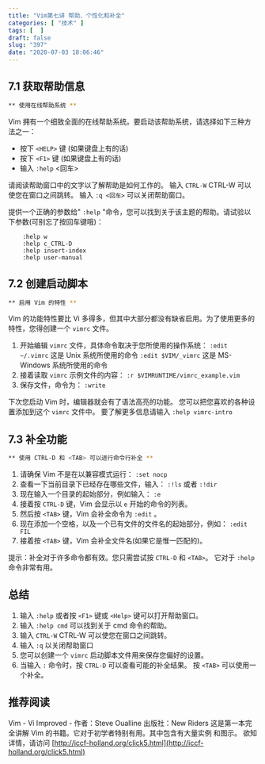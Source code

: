 ```yaml
---
title: "Vim第七讲 帮助、个性化和补全"
categories: [ "技术" ]
tags: [  ]
draft: false
slug: "397"
date: "2020-07-03 18:06:46"
---
```


## 7.1 获取帮助信息

```bash
** 使用在线帮助系统 **
```

Vim 拥有一个细致全面的在线帮助系统。要启动该帮助系统，请选择如下三种方
法之一：

- 按下 `<HELP>` 键 (如果键盘上有的话)
- 按下 `<F1>` 键 (如果键盘上有的话)
- 输入 `:help` <回车>

请阅读帮助窗口中的文字以了解帮助是如何工作的。
输入 `CTRL-W` CTRL-W 可以使您在窗口之间跳转。
输入 `:q <回车>` 可以关闭帮助窗口。

提供一个正确的参数给" `:help` "命令，您可以找到关于该主题的帮助。请试验以
下参数(可别忘了按回车键哦)：

```
    :help w
    :help c_CTRL-D
    :help insert-index
    :help user-manual
```

## 7.2 创建启动脚本

```bash
** 启用 Vim 的特性 **
```

Vim 的功能特性要比 Vi 多得多，但其中大部分都没有缺省启用。为了使用更多的
特性，您得创建一个 `vimrc` 文件。

1. 开始编辑 `vimrc` 文件，具体命令取决于您所使用的操作系统：
`:edit ~/.vimrc` 这是 Unix 系统所使用的命令
`:edit $VIM/_vimrc` 这是 MS-Windows 系统所使用的命令
2. 接着读取 `vimrc` 示例文件的内容：
`:r $VIMRUNTIME/vimrc_example.vim`
3. 保存文件，命令为：
`:write`

下次您启动 Vim 时，编辑器就会有了语法高亮的功能。
您可以把您喜欢的各种设置添加到这个 `vimrc` 文件中。
要了解更多信息请输入 `:help vimrc-intro`

## 7.3 补全功能

```bash
** 使用 CTRL-D 和 <TAB> 可以进行命令行补全 **
```

1. 请确保 Vim 不是在以兼容模式运行： `:set nocp`
2. 查看一下当前目录下已经存在哪些文件，输入： `:!ls` 或者 `:!dir`
3. 现在输入一个目录的起始部分，例如输入： `:e`
4. 接着按 `CTRL-D` 键，Vim 会显示以 `e` 开始的命令的列表。
5. 然后按 `<TAB>` 键，Vim 会补全命令为 `:edit` 。
6. 现在添加一个空格，以及一个已有文件的文件名的起始部分，例如： `:edit FIL`
7. 接着按 `<TAB>` 键，Vim 会补全文件名(如果它是惟一匹配的)。

提示：补全对于许多命令都有效。您只需尝试按 `CTRL-D` 和 `<TAB>`。
它对于 `:help` 命令非常有用。

## 总结

1. 输入 `:help` 或者按 `<F1>` 键或 `<Help>` 键可以打开帮助窗口。
2. 输入 `:help cmd` 可以找到关于 cmd 命令的帮助。
3. 输入 `CTRL-W` CTRL-W 可以使您在窗口之间跳转。
4. 输入 `:q` 以关闭帮助窗口
5. 您可以创建一个 `vimrc` 启动脚本文件用来保存您偏好的设置。
6. 当输入 `:` 命令时，按 `CTRL-D` 可以查看可能的补全结果。
按 `<TAB>` 可以使用一个补全。

## 推荐阅读

Vim - Vi Improved - 作者：Steve Oualline
出版社：New Riders
这是第一本完全讲解 Vim 的书籍。它对于初学者特别有用。其中包含有大量实例
和图示。
欲知详情，请访问 [http://iccf-holland.org/click5.html](http://iccf-holland.org/click5.html)